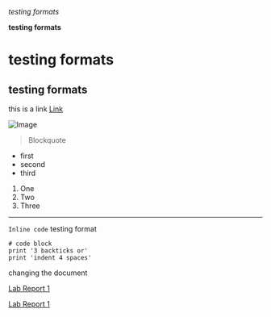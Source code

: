 *testing formats*

**testing formats**

# testing formats

## testing formats

this is a link [Link](https://ucsd-cse15l-w22.github.io/week/week2/#lab-tasks)

![Image](https://c4.wallpaperflare.com/wallpaper/500/442/354/outrun-vaporwave-hd-wallpaper-preview.jpg)

> Blockquote
* first
* second
* third

1. One
2. Two
3. Three

---

`Inline code` testing format

```
# code block
print '3 backticks or'
print 'indent 4 spaces'
```
changing the document

[Lab Report 1](lab-report-1-week-2.html)

[Lab Report 1](https://<Ironhide692>.github.io/<your-lab-reports-repo>/lab-report-1-week-2.html)
